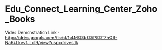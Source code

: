 # Edu_Connect_Learning_Center_Zoho_Books


Video Demonstration Link -https://drive.google.com/file/d/1eLMQ8b8QiPSOT7hOB-Na64Lkvv1JLcl9/view?usp=drivesdk
